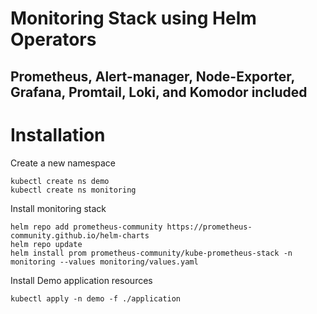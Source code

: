 # Monitoring Stack using Helm Operators
## Prometheus, Alert-manager, Node-Exporter, Grafana, Promtail, Loki, and Komodor included

# Installation

Create a new namespace
```
kubectl create ns demo
kubectl create ns monitoring
```
Install monitoring stack

```
helm repo add prometheus-community https://prometheus-community.github.io/helm-charts
helm repo update 
helm install prom prometheus-community/kube-prometheus-stack -n monitoring --values monitoring/values.yaml
```

Install Demo application resources
```
kubectl apply -n demo -f ./application
```
